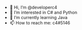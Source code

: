 - 👋 Hi, I’m @developerc4
- 👀 I’m interested in C# and Python
- 🌱 I’m currently learning Java
- 📫 How to reach me: c4#5146

<!---
developerc4/developerc4 is a ✨ special ✨ repository because its `README.md` (this file) appears on your GitHub profile.
You can click the Preview link to take a look at your changes.
--->
